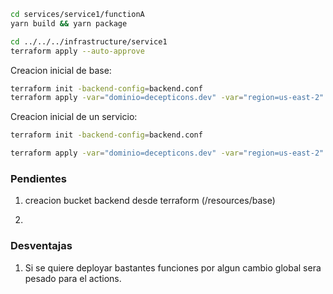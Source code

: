 
```bash
cd services/service1/functionA
yarn build && yarn package
```

```bash
cd ../../../infrastructure/service1
terraform apply --auto-approve
```

Creacion inicial de base:
```bash
terraform init -backend-config=backend.conf
terraform apply -var="dominio=decepticons.dev" -var="region=us-east-2"
```

Creacion inicial de un servicio:
```bash
terraform init -backend-config=backend.conf

terraform apply -var="dominio=decepticons.dev" -var="region=us-east-2" -var="api_name=service1" -var="USUARIO_BD=softhy" -var="runtime=nodejs20.x" -var="stage=test"
```

### Pendientes

1. creacion bucket backend desde terraform (/resources/base)

2. 


### Desventajas

1. Si se quiere deployar bastantes funciones por algun cambio global sera pesado para el actions.